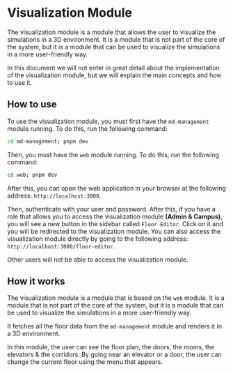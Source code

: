 # Visualization Module

The visualization module is a module that allows the user to visualize the simulations in a 3D environment. It is a module that is not part of the core of the system, but it is a module that can be used to visualize the simulations in a more user-friendly way.

In this document we will not enter in great detail about the implementation of the visualization module, but we will explain the main concepts and how to use it.

## How to use

To use the visualization module, you must first have the `md-management` module running. To do this, run the following command:

```bash
cd md-management; pnpm dev
```

Then, you must have the `web` module running. To do this, run the following command:

```bash
cd web; pnpm dev
```

After this, you can open the web application in your browser at the following address: `http://localhost:3000`.

Then, authenticate with your user and password. After this, if you have a role that allows you to access the visualization module **(Admin & Campus)**, you will see a new button in the sidebar called `Floor Editor`. Click on it and you will be redirected to the visualization module. You can also access the visualization module directly by going to the following address: `http://localhost:3000/floor-editor`.

Other users will not be able to access the visualization module.

## How it works

The visualization module is a module that is based on the `web` module. It is a module that is not part of the core of the system, but it is a module that can be used to visualize the simulations in a more user-friendly way.

It fetches all the floor data from the `md-management` module and renders it in a 3D environment.

In this module, the user can see the floor plan, the doors, the rooms, the elevators & the corridors. By going near an elevator or a door, the user can change the current floor using the menu that appears.

